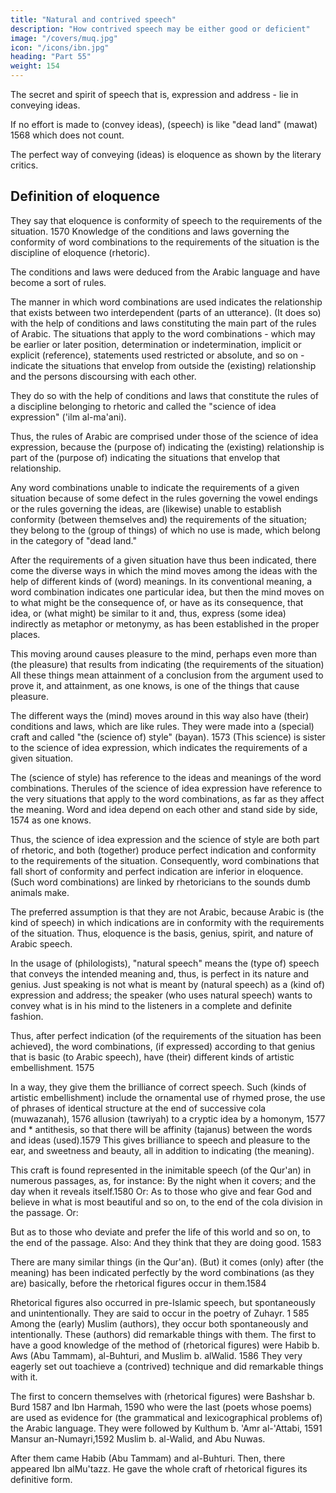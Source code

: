 ```yaml
---
title: "Natural and contrived speech"
description: "How contrived speech may be either good or deficient"
image: "/covers/muq.jpg"
icon: "/icons/ibn.jpg"
heading: "Part 55"
weight: 154
---
```




The secret and spirit of speech that is, expression and address - lie in conveying ideas. 

If no effort is made to (convey ideas), (speech) is like "dead land" (mawat) 1568 which does not count. 

The perfect way of conveying (ideas) is eloquence as shown by the literary critics.

## Definition of eloquence

They say that eloquence is conformity of speech to the requirements of the situation. 1570 Knowledge of the conditions and laws governing the conformity of word combinations to the requirements of the situation is the discipline of eloquence (rhetoric). 

The conditions and laws were deduced from the Arabic language and have become a sort of rules.

The manner in which word combinations are used indicates the relationship that exists between two interdependent (parts of an utterance). (It does so) with the help of conditions and laws constituting the main part of the rules of Arabic. The situations that apply to the word combinations - which may be earlier or later
position, determination or indetermination, implicit or explicit (reference), statements used restricted or absolute, and so on - indicate the situations that envelop from outside the (existing) relationship and the persons discoursing with each other. 

They do so with the help of conditions and laws that constitute the rules of a discipline belonging to rhetoric and called the "science of idea expression" ('ilm al-ma'ani). 

Thus, the rules of Arabic are comprised under those of the science of idea expression, because the (purpose of) indicating the (existing) relationship is part of the (purpose of) indicating the situations that envelop that relationship. 

Any word combinations unable to indicate the requirements of a given situation because of some defect in the rules governing the vowel endings or the rules governing the ideas, are (likewise) unable to establish conformity (between themselves and) the requirements of the situation; they belong to the (group of things) of which no use is made, which belong in the category of "dead land."

After the requirements of a given situation have thus been indicated, there come the diverse ways in which the mind moves among the ideas with the help of different kinds of (word) meanings. In its conventional meaning, a word combination indicates one particular idea, but then the mind moves on to what might
be the consequence of, or have as its consequence, that idea, or (what might) be similar to it and, thus, express (some idea) indirectly as metaphor or metonymy, <!-- 1571 --> as has been established in the proper places.<!-- 1572  -->

This moving around causes pleasure to the mind, perhaps even more than (the pleasure) that results from indicating (the requirements of the situation) All these things mean attainment of a conclusion from the argument used to prove it, and attainment, as one knows, is one of the things that cause pleasure.

The different ways the (mind) moves around in this way also have (their) conditions and laws, which are like rules. They were made into a (special) craft and called "the (science of) style" (bayan). 1573 (This science) is sister to the science of idea expression, which indicates the requirements of a given situation. 

The (science of style) has reference to the ideas and meanings of the word combinations. Therules of the science of idea expression have reference to the very situations that apply to the word combinations, as far as they affect the meaning. Word and idea depend on each other and stand side by side, 1574 as one knows. 

Thus, the science of idea expression and the science of style are both part of rhetoric, and both (together) produce perfect indication and conformity to the requirements of the situation. Consequently, word combinations that fall short of conformity and perfect indication are inferior in eloquence. (Such word combinations) are linked by rhetoricians to the sounds dumb animals make. 

The preferred assumption is that they are not Arabic, because Arabic is (the kind of speech) in which indications are in conformity with the requirements of the situation. Thus, eloquence is the basis, genius, spirit, and nature of Arabic speech.

In the usage of (philologists), "natural speech" means the (type of) speech that conveys the intended meaning and, thus, is perfect in its nature and genius. Just speaking is not what is meant by (natural speech) as a (kind of) expression and address; the speaker (who uses natural speech)
wants to convey what is in his mind to the listeners in a complete and definite fashion.

Thus, after perfect indication (of the requirements of the situation has been achieved), the word combinations, (if expressed) according to that genius that is basic (to Arabic speech), have (their) different kinds of artistic embellishment. 1575

In a way, they give them the brilliance of correct speech. Such (kinds of artistic embellishment) include the ornamental use of rhymed prose, the use of phrases of identical structure at the end of successive cola (muwazanah), 1576 allusion
(tawriyah) to a cryptic idea by a homonym, 1577 and * antithesis, so that there will
be affinity (tajanus) between the words and ideas (used).1579 This gives brilliance
to speech and pleasure to the ear, and sweetness and beauty, all in addition to
indicating (the meaning).

This craft is found represented in the inimitable speech (of the Qur'an) in numerous passages, as, for instance:
By the night when it covers; and the day when it reveals itself.1580
Or:
As to those who give and fear God and believe in what is most beautiful and so on, to the end of the cola division in the passage. Or:

But as to those who deviate and prefer the life of this world and so on, to the end of the passage. Also:
And they think that they are doing good. 1583

There are many similar things (in the Qur'an). (But) it comes (only) after (the
meaning) has been indicated perfectly by the word combinations (as they are)
basically, before the rhetorical figures occur in them.1584

Rhetorical figures also occurred in pre-Islamic speech, but spontaneously and unintentionally. They are said to occur in the poetry of Zuhayr. 1 585
Among the (early) Muslim (authors), they occur both spontaneously and intentionally. These (authors) did remarkable things with them. The first to have a
good knowledge of the method of (rhetorical figures) were Habib b. Aws (Abu Tammam), al-Buhturi, and Muslim b. alWalid. 1586 They very eagerly set out toachieve a (contrived) technique and did remarkable things with it.

The first to concern themselves with (rhetorical figures) were Bashshar b. Burd 1587 and Ibn Harmah, 1590 who were the last (poets whose poems) are used as evidence for (the grammatical and lexicographical problems of) the Arabic language. They were followed by Kulthum b. 'Amr al-'Attabi, 1591 Mansur
an-Numayri,1592 Muslim b. al-Walid, and Abu Nuwas. 

After them came Habib (Abu Tammam) and al-Buhturi. Then, there appeared Ibn alMu'tazz. He gave the
whole craft of rhetorical figures its definitive form.

